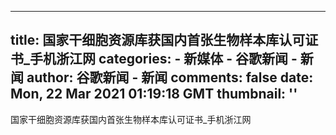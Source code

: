 
---
title: 国家干细胞资源库获国内首张生物样本库认可证书_手机浙江网
categories: 
    - 新媒体
    - 谷歌新闻 - 新闻
author: 谷歌新闻 - 新闻
comments: false
date: Mon, 22 Mar 2021 01:19:18 GMT
thumbnail: ''
---

<div>   
国家干细胞资源库获国内首张生物样本库认可证书_手机浙江网  
</div>
            